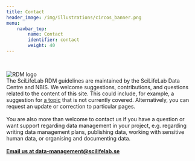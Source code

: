 ```yaml
---
title: Contact
header_image: /img/illustrations/circos_banner.png
menu:
    navbar_top:
        name: Contact
        identifier: contact
        weight: 40
---
```

&nbsp;

<div class="row mt-2">
  <div class="col-md-3">
    <img src="/img/logos/rdm-logo.PNG" alt="RDM logo" class="img-fluid"><br>
  </div>
  <div class="col-md-9">
    The SciLifeLab RDM guidelines are maintained by the SciLifeLab Data Centre and NBIS. We welcome suggestions, contributions, and questions related to the content of this site. This could include, for example, a suggestion for <a href="/topics/">a topic</a> that is not currently covered. Alternatively, you can request an update or correction to particular pages.
    <br><br>
    You are also more than welcome to contact us if you have a question or want support regarding data management in your project, e.g. regarding writing data management plans, publishing data, working with sensitive human data, or organising and documenting data.
    <br><br>
    <div>
        <b><a class="link-teal" href="mailto:data-management@scilifelab.se">Email us at data-management@scilifelab.se</a> <i class="bi bi-arrow-right-square"></i></b>
    </div>
  </div>
</div>
